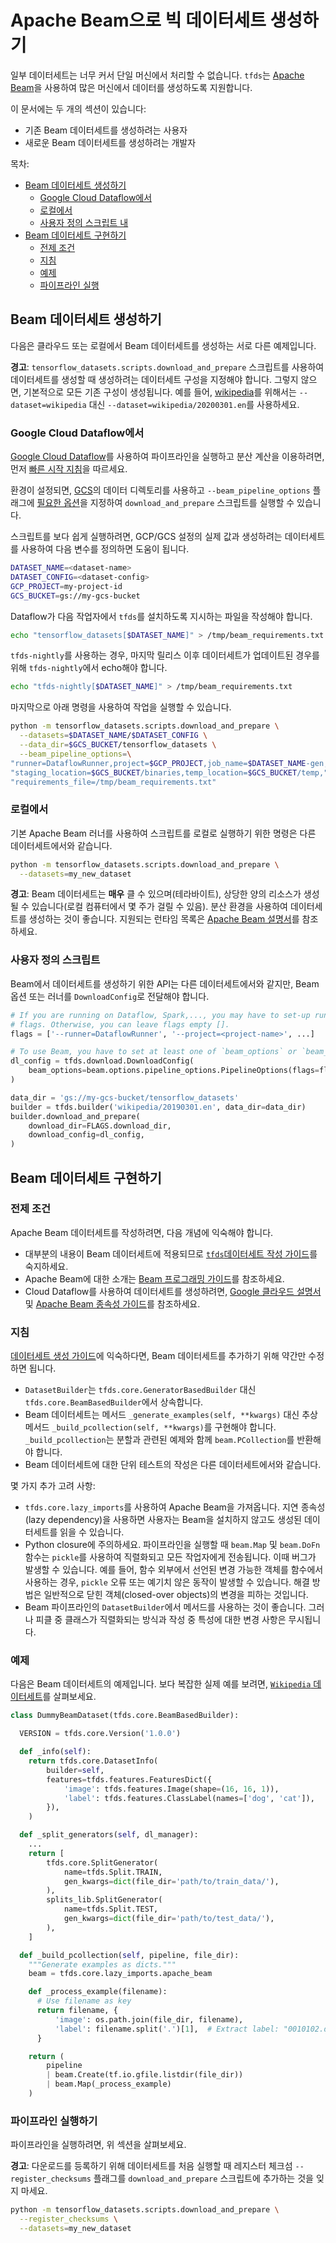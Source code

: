 # Apache Beam으로 빅 데이터세트 생성하기

일부 데이터세트는 너무 커서 단일 머신에서 처리할 수 없습니다. `tfds`는 [Apache Beam](https://beam.apache.org/)을 사용하여 많은 머신에서 데이터를 생성하도록 지원합니다.

이 문서에는 두 개의 섹션이 있습니다:

- 기존 Beam 데이터세트를 생성하려는 사용자
- 새로운 Beam 데이터세트를 생성하려는 개발자

목차:

- [Beam 데이터세트 생성하기](#generating-a-beam-dataset)
    - [Google Cloud Dataflow에서](#on-google-cloud-dataflow)
    - [로컬에서](#locally)
    - [사용자 정의 스크립트 내](#with-a-custom-script)
- [Beam 데이터세트 구현하기](#implementing-a-beam-dataset)
    - [전제 조건](#prerequisites)
    - [지침](#instructions)
    - [예제](#example)
    - [파이프라인 실행](#run-your-pipeline)

## Beam 데이터세트 생성하기

다음은 클라우드 또는 로컬에서 Beam 데이터세트를 생성하는 서로 다른 예제입니다.

**경고**: `tensorflow_datasets.scripts.download_and_prepare` 스크립트를 사용하여 데이터세트를 생성할 때 생성하려는 데이터세트 구성을 지정해야 합니다. 그렇지 않으면, 기본적으로 모든 기존 구성이 생성됩니다. 예를 들어, [wikipedia](https://www.tensorflow.org/datasets/catalog/wikipedia)를 위해서는 `--dataset=wikipedia` 대신 `--dataset=wikipedia/20200301.en`를 사용하세요.

### Google Cloud Dataflow에서

[Google Cloud Dataflow](https://cloud.google.com/dataflow/)를 사용하여 파이프라인을 실행하고 분산 계산을 이용하려면, 먼저 [빠른 시작 지침](https://cloud.google.com/dataflow/docs/quickstarts/quickstart-python)을 따르세요.

환경이 설정되면, [GCS](https://cloud.google.com/storage/)의 데이터 디렉토리를 사용하고 `--beam_pipeline_options` 플래그에 [필요한 옵션](https://cloud.google.com/dataflow/docs/guides/specifying-exec-params#configuring-pipelineoptions-for-execution-on-the-cloud-dataflow-service)을 지정하여 `download_and_prepare` 스크립트를 실행할 수 있습니다.

스크립트를 보다 쉽게 실행하려면, GCP/GCS 설정의 실제 값과 생성하려는 데이터세트를 사용하여 다음 변수를 정의하면 도움이 됩니다.

```sh
DATASET_NAME=<dataset-name>
DATASET_CONFIG=<dataset-config>
GCP_PROJECT=my-project-id
GCS_BUCKET=gs://my-gcs-bucket
```

Dataflow가 다음 작업자에서 `tfds`를 설치하도록 지시하는 파일을 작성해야 합니다.

```sh
echo "tensorflow_datasets[$DATASET_NAME]" > /tmp/beam_requirements.txt
```

`tfds-nightly`를 사용하는 경우, 마지막 릴리스 이후 데이터세트가 업데이트된 경우를 위해 `tfds-nightly`에서 echo해야 합니다.

```sh
echo "tfds-nightly[$DATASET_NAME]" > /tmp/beam_requirements.txt
```

마지막으로 아래 명령을 사용하여 작업을 실행할 수 있습니다.

```sh
python -m tensorflow_datasets.scripts.download_and_prepare \
  --datasets=$DATASET_NAME/$DATASET_CONFIG \
  --data_dir=$GCS_BUCKET/tensorflow_datasets \
  --beam_pipeline_options=\
"runner=DataflowRunner,project=$GCP_PROJECT,job_name=$DATASET_NAME-gen,"\
"staging_location=$GCS_BUCKET/binaries,temp_location=$GCS_BUCKET/temp,"\
"requirements_file=/tmp/beam_requirements.txt"
```

### 로컬에서

기본 Apache Beam 러너를 사용하여 스크립트를 로컬로 실행하기 위한 명령은 다른 데이터세트에서와 같습니다.

```sh
python -m tensorflow_datasets.scripts.download_and_prepare \
  --datasets=my_new_dataset
```

**경고**: Beam 데이터세트는 **매우** 클 수 있으며(테라바이트), 상당한 양의 리소스가 생성될 수 있습니다(로컬 컴퓨터에서 몇 주가 걸릴 수 있음). 분산 환경을 사용하여 데이터세트를 생성하는 것이 좋습니다. 지원되는 런타임 목록은 [Apache Beam 설명서](https://beam.apache.org/)를 참조하세요.

### 사용자 정의 스크립트

Beam에서 데이터세트를 생성하기 위한 API는 다른 데이터세트에서와 같지만, Beam 옵션 또는 러너를 `DownloadConfig`로 전달해야 합니다.

```py
# If you are running on Dataflow, Spark,..., you may have to set-up runtime
# flags. Otherwise, you can leave flags empty [].
flags = ['--runner=DataflowRunner', '--project=<project-name>', ...]

# To use Beam, you have to set at least one of `beam_options` or `beam_runner`
dl_config = tfds.download.DownloadConfig(
    beam_options=beam.options.pipeline_options.PipelineOptions(flags=flags)
)

data_dir = 'gs://my-gcs-bucket/tensorflow_datasets'
builder = tfds.builder('wikipedia/20190301.en', data_dir=data_dir)
builder.download_and_prepare(
    download_dir=FLAGS.download_dir,
    download_config=dl_config,
)
```

## Beam 데이터세트 구현하기

### 전제 조건

Apache Beam 데이터세트를 작성하려면, 다음 개념에 익숙해야 합니다.

- 대부분의 내용이 Beam 데이터세트에 적용되므로 [`tfds`데이터세트 작성 가이드](https://github.com/tensorflow/datasets/tree/master/docs/add_dataset.md)를 숙지하세요.
- Apache Beam에 대한 소개는 [Beam 프로그래밍 가이드](https://beam.apache.org/documentation/programming-guide/)를 참조하세요.
- Cloud Dataflow를 사용하여 데이터세트를 생성하려면, [Google 클라우드 설명서](https://cloud.google.com/dataflow/docs/quickstarts/quickstart-python) 및 [Apache Beam 종속성 가이드](https://beam.apache.org/documentation/sdks/python-pipeline-dependencies/)를 참조하세요.

### 지침

[데이터세트 생성 가이드](https://github.com/tensorflow/datasets/tree/master/docs/add_dataset.md)에 익숙하다면, Beam 데이터세트를 추가하기 위해 약간만 수정하면 됩니다.

- `DatasetBuilder`는 `tfds.core.GeneratorBasedBuilder` 대신 `tfds.core.BeamBasedBuilder`에서 상속합니다.
- Beam 데이터세트는 메서드 `_generate_examples(self, **kwargs)` 대신 추상 메서드 `_build_pcollection(self, **kwargs)`를 구현해야 합니다. `_build_pcollection`는 분할과 관련된 예제와 함께 `beam.PCollection`를 반환해야 합니다.
- Beam 데이터세트에 대한 단위 테스트의 작성은 다른 데이터세트에서와 같습니다.

몇 가지 추가 고려 사항:

- `tfds.core.lazy_imports`를 사용하여 Apache Beam을 가져옵니다. 지연 종속성(lazy dependency)을 사용하면 사용자는 Beam을 설치하지 않고도 생성된 데이터세트를 읽을 수 있습니다.
- Python closure에 주의하세요. 파이프라인을 실행할 때 `beam.Map` 및 `beam.DoFn` 함수는 `pickle`를 사용하여 직렬화되고 모든 작업자에게 전송됩니다. 이때 버그가 발생할 수 있습니다. 예를 들어, 함수 외부에서 선언된 변경 가능한 객체를 함수에서 사용하는 경우, `pickle` 오류 또는 예기치 않은 동작이 발생할 수 있습니다. 해결 방법은 일반적으로 닫힌 객체(closed-over objects)의 변경을 피하는 것입니다.
- Beam 파이프라인의 `DatasetBuilder`에서 메서드를 사용하는 것이 좋습니다. 그러나 피클 중 클래스가 직렬화되는 방식과 작성 중 특성에 대한 변경 사항은 무시됩니다.

### 예제

다음은 Beam 데이터세트의 예제입니다. 보다 복잡한 실제 예를 보려면, [`Wikipedia` 데이터세트](https://github.com/tensorflow/datasets/tree/master/tensorflow_datasets/text/wikipedia.py)를 살펴보세요.

```python
class DummyBeamDataset(tfds.core.BeamBasedBuilder):

  VERSION = tfds.core.Version('1.0.0')

  def _info(self):
    return tfds.core.DatasetInfo(
        builder=self,
        features=tfds.features.FeaturesDict({
            'image': tfds.features.Image(shape=(16, 16, 1)),
            'label': tfds.features.ClassLabel(names=['dog', 'cat']),
        }),
    )

  def _split_generators(self, dl_manager):
    ...
    return [
        tfds.core.SplitGenerator(
            name=tfds.Split.TRAIN,
            gen_kwargs=dict(file_dir='path/to/train_data/'),
        ),
        splits_lib.SplitGenerator(
            name=tfds.Split.TEST,
            gen_kwargs=dict(file_dir='path/to/test_data/'),
        ),
    ]

  def _build_pcollection(self, pipeline, file_dir):
    """Generate examples as dicts."""
    beam = tfds.core.lazy_imports.apache_beam

    def _process_example(filename):
      # Use filename as key
      return filename, {
          'image': os.path.join(file_dir, filename),
          'label': filename.split('.')[1],  # Extract label: "0010102.dog.jpeg"
      }

    return (
        pipeline
        | beam.Create(tf.io.gfile.listdir(file_dir))
        | beam.Map(_process_example)
    )

```

### 파이프라인 실행하기

파이프라인을 실행하려면, 위 섹션을 살펴보세요.

**경고**: 다운로드를 등록하기 위해 데이터세트를 처음 실행할 때 레지스터 체크섬 `--register_checksums` 플래그를 `download_and_prepare` 스크립트에 추가하는 것을 잊지 마세요.

```sh
python -m tensorflow_datasets.scripts.download_and_prepare \
  --register_checksums \
  --datasets=my_new_dataset
```
